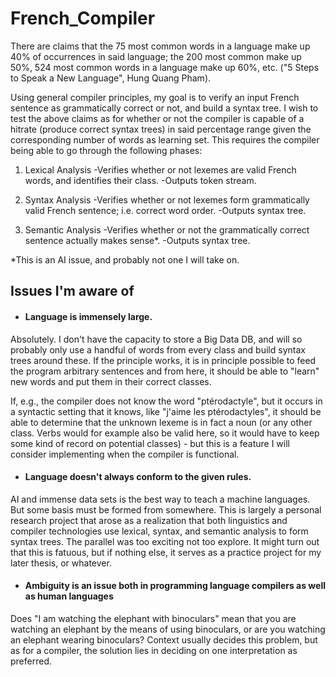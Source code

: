 # French_Compiler

There are claims that the 75 most common words in a language make up 40% of occurrences in said language; the 200 most common make up 50%, 524 most common words in a language make up 60%, etc. ("5 Steps to Speak a New Language", Hung Quang Pham).

Using general compiler principles, my goal is to verify an input French sentence as grammatically correct or not, and build a syntax tree. 
I wish to test the above claims as for whether or not the compiler is capable of a hitrate (produce correct syntax trees) in said percentage range given the corresponding number of words as learning set. 
This requires the compiler being able to go through the following phases:

1. Lexical Analysis
	-Verifies whether or not lexemes are valid French words, and identifies their class.
	-Outputs token stream.

2. Syntax Analysis
	-Verifies whether or not lexemes form grammatically valid French sentence; i.e. correct word order.
	-Outputs syntax tree.

3. Semantic Analysis
	-Verifies whether or not the grammatically correct sentence actually makes sense*.
	-Outputs syntax tree.

*This is an AI issue, and probably not one I will take on.

## Issues I'm aware of

- #### Language is immensely large. 
Absolutely. I don't have the capacity to store a Big Data DB, and will so probably only use a handful of words from every class and build syntax trees around these. If the principle works, it is in principle possible to feed the program arbitrary sentences and from here, it should be able to "learn" new words and put them in their correct classes. 

If, e.g., the compiler does not know the word "ptérodactyle", but it occurs in a syntactic setting that it knows, like "j'aime les ptérodactyles", it should be able to determine that the unknown lexeme is in fact a noun (or any other class. Verbs would for example also be valid here, so it would have to keep some kind of record on potential classes) - but this is a feature I will consider implementing when the compiler is functional.

- #### Language doesn't always conform to the given rules.
AI and immense data sets is the best way to teach a machine languages. But some basis must be formed from somewhere. This is largely a personal research project that arose as a realization that both linguistics and compiler technologies use lexical, syntax, and semantic analysis to form syntax trees. The parallel was too exciting not too explore. It might turn out that this is fatuous, but if nothing else, it serves as a practice project for my later thesis, or whatever.

- #### Ambiguity is an issue both in programming language compilers as well as human languages
Does "I am watching the elephant with binoculars" mean that you are watching an elephant by the means of using binoculars, or are you watching an elephant wearing binoculars? Context usually decides this problem, but as for a compiler, the solution lies in deciding on one interpretation as preferred.